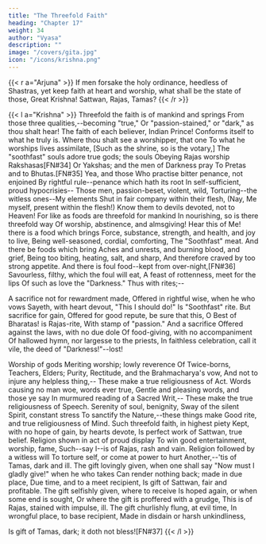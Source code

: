 ```yaml
---
title: "The Threefold Faith"
heading: "Chapter 17"
weight: 34
author: "Vyasa"
description: ""
image: "/covers/gita.jpg"
icon: "/icons/krishna.png"
---
```



{{< r a="Arjuna" >}}
If men forsake the holy ordinance, heedless of Shastras, yet keep faith at heart and worship, what shall be the state of those, Great Krishna! Sattwan, Rajas, Tamas?
{{< /r >}}



{{< l a="Krishna" >}}
Threefold the faith is of mankind and springs
From those three qualities,--becoming "true,"
Or "passion-stained," or "dark," as thou shalt hear!
The faith of each believer, Indian Prince!
Conforms itself to what he truly is.
Where thou shalt see a worshipper, that one
To what he worships lives assimilate,
[Such as the shrine, so is the votary,]
The "soothfast" souls adore true gods; the souls
Obeying Rajas worship Rakshasas[FN#34]
Or Yakshas; and the men of Darkness pray
To Pretas and to Bhutas.[FN#35] Yea, and those
Who practise bitter penance, not enjoined
By rightful rule--penance which hath its root
In self-sufficient, proud hypocrisies--
Those men, passion-beset, violent, wild,
Torturing--the witless ones--My elements
Shut in fair company within their flesh,
(Nay, Me myself, present within the flesh!)
Know them to devils devoted, not to Heaven!
For like as foods are threefold for mankind
In nourishing, so is there threefold way
Of worship, abstinence, and almsgiving!
Hear this of Me! there is a food which brings
Force, substance, strength, and health, and joy to live,
Being well-seasoned, cordial, comforting,
The "Soothfast" meat. And there be foods which bring
Aches and unrests, and burning blood, and grief,
Being too biting, heating, salt, and sharp,
And therefore craved by too strong appetite.
And there is foul food--kept from over-night,[FN#36]
Savourless, filthy, which the foul will eat,
A feast of rottenness, meet for the lips
Of such as love the "Darkness."
Thus with rites;--

A sacrifice not for rewardment made,
Offered in rightful wise, when he who vows
Sayeth, with heart devout, "This I should do!"
Is "Soothfast" rite. But sacrifice for gain,
Offered for good repute, be sure that this,
O Best of Bharatas! is Rajas-rite,
With stamp of "passion." And a sacrifice
Offered against the laws, with no due dole
Of food-giving, with no accompaniment
Of hallowed hymn, nor largesse to the priests,
In faithless celebration, call it vile, the deed of "Darkness!"--lost!

Worship of gods Meriting worship; lowly reverence
Of Twice-borns, Teachers, Elders; Purity,
Rectitude, and the Brahmacharya's vow,
And not to injure any helpless thing,--
These make a true religiousness of Act.
Words causing no man woe, words ever true,
Gentle and pleasing words, and those ye say
In murmured reading of a Sacred Writ,--
These make the true religiousness of Speech.
Serenity of soul, benignity,
Sway of the silent Spirit, constant stress
To sanctify the Nature,--these things make
Good rite, and true religiousness of Mind.
Such threefold faith, in highest piety
Kept, with no hope of gain, by hearts devote,
Is perfect work of Sattwan, true belief.
Religion shown in act of proud display
To win good entertainment, worship, fame,
Such--say I--is of Rajas, rash and vain.
Religion followed by a witless will
To torture self, or come at power to hurt
Another,--'tis of Tamas, dark and ill.
The gift lovingly given, when one shall say
"Now must I gladly give!" when he who takes
Can render nothing back; made in due place,
Due time, and to a meet recipient,
Is gift of Sattwan, fair and profitable.
The gift selfishly given, where to receive
Is hoped again, or when some end is sought,
Or where the gift is proffered with a grudge,
This is of Rajas, stained with impulse, ill.
The gift churlishly flung, at evil time,
In wrongful place, to base recipient,
Made in disdain or harsh unkindliness,

Is gift of Tamas, dark; it doth not bless![FN#37]
{{< /l >}}



